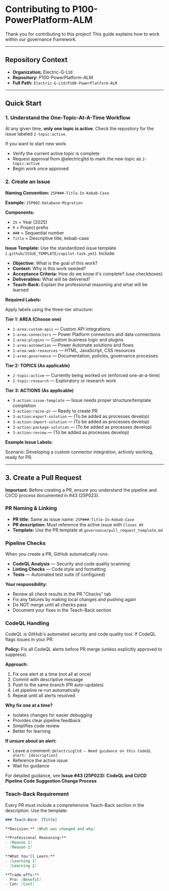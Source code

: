 # Contributing to P100-PowerPlatform-ALM

Thank you for contributing to this project! This guide explains how to work within our governance framework.

---

## Repository Context
- **Organization:** Electric-G-Ltd
- **Repository:** P100-PowerPlatform-ALM
- **Full Path:** `Electric-G-Ltd/P100-PowerPlatform-ALM`

---

## Quick Start

### 1. Understand the One-Topic-At-A-Time Workflow

At any given time, **only one topic is active**. Check the repository for the issue labeled `2-topic:active`.

If you want to start new work:
- Verify the current active topic is complete
- Request approval from @electricgltd to mark the new topic as `2-topic:active`
- Begin work once approved

### 2. Create an Issue

**Naming Convention:** `25P###-Title-In-Kebab-Case`

**Example:** `25P002-Database-Migration`

**Components:**
- `25` = Year (2025)
- `P` = Project prefix
- `###` = Sequential number
- `Title` = Descriptive title, kebab-case

**Issue Template:**
Use the standardized issue template (`.github/ISSUE_TEMPLATE/copilot-task.yml`). Include:
- **Objective:** What is the goal of this work?
- **Context:** Why is this work needed?
- **Acceptance Criteria:** How do we know it's complete? (use checkboxes)
- **Deliverables:** What will be delivered?
- **Teach-Back:** Explain the professional reasoning and what will be learned

**Required Labels:**

Apply labels using the three-tier structure:

**Tier 1: AREA (Choose one)**
- `1-area:custom-apis` — Custom API integrations
- `1-area:connectors` — Power Platform connectors and data connections
- `1-area:plugins` — Custom business logic and plugins
- `1-area:automation` — Power Automate solutions and flows
- `1-area:web-resources` — HTML, JavaScript, CSS resources
- `1-area:governance` — Documentation, policies, governance processes

**Tier 2: TOPICS (As applicable)**
- `2-topic:active` — Currently being worked on (enforced one-at-a-time)
- `2-topic:research` — Exploratory or research work

**Tier 3: ACTIONS (As applicable)**
- `3-action:issue-template` — Issue needs proper structure/template completion
- `3-action:raise-pr` — Ready to create PR
- `3-action:export-solution` — (To be added as processes develop)
- `3-action:import-solution` — (To be added as processes develop)
- `3-action:package-solution` — (To be added as processes develop)
- `3-action:review` — (To be added as processes develop)

**Example Issue Labels:**

Scenario: Developing a custom connector integration, actively working, ready for PR.

---

## 3. Create a Pull Request

**Important:** Before creating a PR, ensure you understand the pipeline and CI/CD process documented in #43 (25P023).

### PR Naming & Linking

- **PR title:** Same as issue name: `25P###-Title-In-Kebab-Case`
- **PR description:** Must reference the active issue with `Closes #X`
- **Template:** Use the PR template at `governance/pull_request_template.md`

### Pipeline Checks

When you create a PR, GitHub automatically runs:
- **CodeQL Analysis** — Security and code quality scanning
- **Linting Checks** — Code style and formatting
- **Tests** — Automated test suite (if configured)

**Your responsibility:**
- Review all check results in the PR "Checks" tab
- Fix any failures by making local changes and pushing again
- Do NOT merge until all checks pass
- Document your fixes in the Teach-Back section

### CodeQL Handling

CodeQL is GitHub's automated security and code quality tool. If CodeQL flags issues in your PR:

**Policy:** Fix all CodeQL alerts before PR merge (unless explicitly approved to suppress).

**Approach:**
1. Fix one alert at a time (not all at once)
2. Commit with descriptive message
3. Push to the same branch (PR auto-updates)
4. Let pipeline re-run automatically
5. Repeat until all alerts resolved

**Why fix one at a time?**
- Isolates changes for easier debugging
- Provides clear pipeline feedback
- Simplifies code review
- Better for learning

**If unsure about an alert:**
- Leave a comment: `@electricgltd – Need guidance on this CodeQL alert: [description]`
- Reference the active issue
- Wait for guidance

For detailed guidance, see **Issue #43 (25P023): CodeQL and CI/CD Pipeline Code Suggestion Change Process**

### Teach-Back Requirement

Every PR must include a comprehensive Teach-Back section in the description. Use the template:

```markdown
### Teach-Back: [Title]

**Decision:** [What was changed and why]

**Professional Reasoning:**
- [Reason 1]
- [Reason 2]

**What You'll Learn:**
- [Learning 1]
- [Learning 2]

**Trade-offs:**
- Pro: [Benefit]
- Con: [Cost]